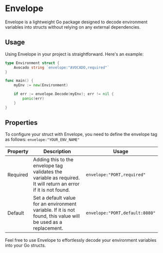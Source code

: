 # Envelope

Envelope is a lightweight Go package designed to decode environment variables into structs without relying on any external dependencies.

## Usage
Using Envelope in your project is straightforward. Here's an example:

```go
type Environment struct {
    Avocado string `envelope:"AVOCADO,required"`
}

func main() {
    myEnv := new(Environment)

    if err := envelope.Decode(myEnv); err != nil {
        panic(err)
    }
}
```

## Properties
To configure your struct with Envelope, you need to define the envelope tag as follows: ``envelope:"YOUR_ENV_NAME"``

| Property    | Description | Usage   |
| --------    | -------    | ------- |
| Required    | Adding this to the envelope tag validates the variable as required. It will return an error if it is not found.    | ``envelope:"PORT,required"`` |
| Default | Set a default value for an environment variable. If it is not found, this value will be used as a replacement.     | ``envelope:"PORT,default:8080"`` |

Feel free to use Envelope to effortlessly decode your environment variables into your Go structs.
